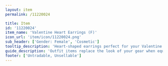 ```yaml
---
layout: item
permalink: /11220024

title: Item
id: '11220024'
item_name: 'Valentine Heart Earrings (F)'
icon_url: 'item/icon/11220024.png'
sub_header: ['Gender: Female', 'Cosmetic']
tooltip_description: 'Heart-shaped earrings perfect for your Valentine.'
guide_description: 'Outfit items replace the look of your gear when equipped.'
footer: ['Untradable, Unsellable']
---
```

